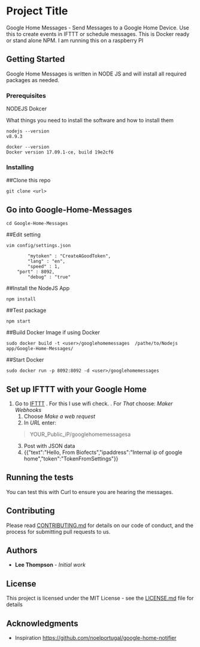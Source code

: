 # Project Title

Google Home Messages - Send Messages to a Google Home Device. Use this to create events in IFTTT or schedule messages. This is Docker ready or stand alone NPM. I am running this on a raspberry PI

## Getting Started

Google Home Messages is written in NODE JS and will install all required packages as needed.

### Prerequisites

NODEJS
Dokcer

What things you need to install the software and how to install them

```
nodejs --version
v8.9.3

docker --version
Docker version 17.09.1-ce, build 19e2cf6

```

### Installing


##Clone this repo
```
git clone <url>
```

## Go into Google-Home-Messages 

```
cd Google-Home-Messages

```

##Edit setting

```
vim config/settings.json

```

```
        "mytoken" : "CreateAGoodToken", 
        "lang" : "en",
        "speed" : 1,
	"port" : 8092,
        "debug" : "true"
```


##Install the NodeJS App

```
npm install

```

##Test package
```
npm start

```


##Build Docker Image if using Docker

```
sudo docker build -t <user>/googlehomemessages  /pathe/to/Nodejs app/Google-Home-Messages/

```

##Start Docker
```
sudo docker run -p 8092:8092 -d <user>/googlehomemessages

```

## Set up IFTTT with your Google Home

1. Go to [IFTTT](https://ifttt.com)
. For this I use wifi check.
. For *That* choose: *Maker Webhooks*
    1. Choose *Make a web request*
    2. In *URL* enter:
      >YOUR_Public_iP/googlehomemessagesa
    3. Post with JSON data
    4. {{"text":"Hello, From Biofects","ipaddress":"Internal ip of google home","token":"TokenFromSettings"}}

## Running the tests

You can test this with Curl to ensure you are hearing the messages.

## Contributing

Please read [CONTRIBUTING.md](https://gist.github.com/PurpleBooth/b24679402957c63ec426) for details on our code of conduct, and the process for submitting pull requests to us.


## Authors

* **Lee Thompson** - *Initial work*


## License

This project is licensed under the MIT License - see the [LICENSE.md](LICENSE.md) file for details

## Acknowledgments

* Inspiration
https://github.com/noelportugal/google-home-notifier

